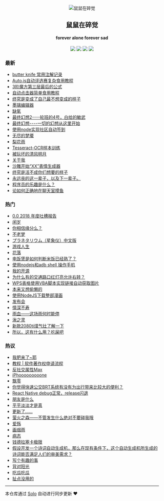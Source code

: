 <p align="center"><img alt="鼠鼠在碎觉" src="https://www.sszsj.top/images/favicon.png"></p><h2 align="center">
鼠鼠在碎觉
</h2>

<h4 align="center">forever alone forever sad</h4>
<p align="center"><a title="鼠鼠在碎觉" target="_blank" href="https://github.com/csfwff/solo-blog"><img src="https://img.shields.io/github/last-commit/csfwff/solo-blog.svg?style=flat-square&color=FF9900"></a>
<a title="GitHub repo size in bytes" target="_blank" href="https://github.com/csfwff/solo-blog"><img src="https://img.shields.io/github/repo-size/csfwff/solo-blog.svg?style=flat-square"></a>
<a title="Solo Version" target="_blank" href="https://github.com/b3log/solo/releases"><img src="https://img.shields.io/badge/solo-3.6.7-f1e05a.svg?style=flat-square&color=blueviolet"></a>
<a title="Hits" target="_blank" href="https://github.com/b3log/hits"><img src="https://hits.b3log.org/csfwff/solo-blog.svg"></a></p>

### 最新

* [butter knife 常用注解记录](https://sszsj.top/articles/2019/11/14/1573698361728.html)
* [Auto.js自动评选赛复杂食用教程](https://sszsj.top/articles/2019/11/06/1573019191477.html)
* [3阶魔方第三层最后的公式](https://sszsj.top/articles/2019/11/02/1572682263633.html)
* [自动点击器简单食用教程](https://sszsj.top/articles/2019/10/15/1571118414618.html)
* [终究是变成了自己最不想变成的样子](https://sszsj.top/articles/2019/10/14/1571031366587.html)
* [墨璃编辑器](https://sszsj.top/articles/2019/10/08/1570519976196.html)
* [缺氧](https://sszsj.top/articles/2019/09/17/1568701857696.html)
* [最终幻想2----轮班的4号，白给的敏武](https://sszsj.top/articles/2019/09/11/1568209682009.html)
* [最终幻想----一切的幻想从这里开始](https://sszsj.top/articles/2019/09/07/1567834362634.html)
* [使用node实现社区自动签到](https://sszsj.top/articles/2019/08/19/1566187412149.html)
* [无尽的梦魇](https://sszsj.top/articles/2019/08/16/1565962481242.html)
* [梨花雨](https://sszsj.top/articles/2019/08/09/1565357654227.html)
* [Tesseract-OCR样本训练](https://sszsj.top/articles/2019/08/06/1565096487696.html)
* [被玩坏的清风明月](https://sszsj.top/articles/2019/08/01/1564644492634.html)
* [关于我](https://sszsj.top/articles/2019/07/25/1564066081227.html)
* [沙雕开始“XX”表情生成器](https://sszsj.top/articles/2019/07/24/1563931842680.html)
* [终究是活不成你们想要的样子](https://sszsj.top/articles/2019/07/19/1563541443587.html)
* [永远丧的这一辈子，以及下一辈子。](https://sszsj.top/articles/2019/07/13/1562981330149.html)
* [程序员的乐趣是什么？](https://sszsj.top/articles/2019/07/13/1562980582212.html)
* [论如何正确地在聊天室摸鱼](https://sszsj.top/articles/2019/06/17/1560741788460.html)

### 热门

* [0.0 2018 年度吐槽报告](https://sszsj.top/articles/2019/01/08/1546941770060.html)
* [闲岁](https://sszsj.top/articles/2018/08/27/1535376564886.html)
* [你相信缘分么？](https://sszsj.top/articles/2019/05/17/1558105244933.html)
* [不老梦](https://sszsj.top/articles/2017/07/05/1533348403558.html)
* [プラネタリウム（星象仪）中文版](https://sszsj.top/articles/2017/07/05/1533348402527.html)
* [游戏人生](https://sszsj.top/articles/2017/07/05/1533348409230.html)
* [花落](https://sszsj.top/articles/2017/07/22/1533348411293.html)
* [电饭煲是如何判断米饭已经熟了？](https://sszsj.top/articles/2017/07/05/1533348410074.html)
* [使用nodejs和adb shell 操作手机](https://sszsj.top/articles/2019/05/13/1557755273356.html)
* [我的开源](https://sszsj.top/my-github-repos)
* [为什么有的交通路口红灯亮允许右转？](https://sszsj.top/articles/2017/07/05/1533348404152.html)
* [WPS表格使用VBA脚本实现链接自动获取图片](https://sszsj.top/articles/2019/02/01/1549029322040.html)
* [本来又想偷懒的](https://sszsj.top/articles/2018/09/06/1536240300480.html)
* [使用NodeJS下载整部漫画](https://sszsj.top/articles/2019/05/13/1557758069371.html)
* [发布会](https://sszsj.top/articles/2018/09/12/1536757460449.html)
* [情深不寿](https://sszsj.top/articles/2017/07/05/1533348407480.html)
* [雨血——这场雨何时能停](https://sszsj.top/articles/2017/07/05/1533348412480.html)
* [湫之灵](https://sszsj.top/articles/2019/03/26/1553603002975.html)
* [新款2080ti煤气灶了解一下](https://sszsj.top/articles/2018/08/21/1534859477167.html)
* [所以，这有什么用？吃屎吧](https://sszsj.top/articles/2017/07/05/1533348408121.html)

### 热议

* [我肥来了~耶](https://sszsj.top/articles/2017/07/04/1533348407761.html)
* [教程 | 软件著作权申请流程](https://sszsj.top/articles/2019/02/18/1550476807887.html)
* [反社交属性Max](https://sszsj.top/articles/2019/04/10/1554826279823.html)
* [iPhooooooooone](https://sszsj.top/articles/2018/09/13/1536839435421.html)
* [飘零](https://sszsj.top/articles/2017/08/05/1533348412918.html)
* [你觉得快速公交BRT系统有没有为出行带来比较大的便利？](https://sszsj.top/articles/2017/07/05/1533348405293.html)
* [React Native debug正常，release闪退](https://sszsj.top/articles/2019/03/14/1552566949418.html)
* [朋友是什么](https://sszsj.top/articles/2017/07/05/1533348408949.html)
* [平平淡淡才是真](https://sszsj.top/articles/2018/08/28/1535463278466.html)
* [更新了……](https://sszsj.top/articles/2018/09/19/1537367063132.html)
* [萤火之森——不管发生什么绝对不要碰我哦](https://sszsj.top/articles/2017/07/05/1533348411714.html)
* [爱殇](https://sszsj.top/articles/2017/07/05/1533348409511.html)
* [画烟雨](https://sszsj.top/articles/2017/07/05/1533348410464.html)
* [病态](https://sszsj.top/articles/2019/04/16/1555421378133.html)
* [钱德拉塞卡极限](https://sszsj.top/articles/2017/07/05/1533348412121.html)
* [假设开发一个诗词自动生成机，那么在现有条件下，这个自动生成机所生成的诗词能否满足人们的审美需求？](https://sszsj.top/articles/2017/07/05/1533348405902.html)
* [写个有趣的事](https://sszsj.top/articles/2017/07/14/1533348406433.html)
* [背对阳光](https://sszsj.top/articles/2017/07/08/1533348410761.html)
* [吃瓜吃瓜](https://sszsj.top/articles/2018/09/03/1535981587481.html)
* [扯点没用的](https://sszsj.top/articles/2017/07/05/1533348408464.html)

---

本仓库通过 [Solo](https://github.com/b3log/solo) 自动进行同步更新 ❤️ 